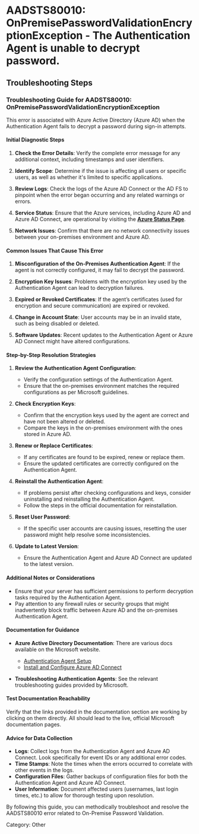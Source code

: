 # AADSTS80010: OnPremisePasswordValidationEncryptionException - The Authentication Agent is unable to decrypt password.


## Troubleshooting Steps
### Troubleshooting Guide for AADSTS80010: OnPremisePasswordValidationEncryptionException

This error is associated with Azure Active Directory (Azure AD) when the Authentication Agent fails to decrypt a password during sign-in attempts.

#### Initial Diagnostic Steps

1. **Check the Error Details**: Verify the complete error message for any additional context, including timestamps and user identifiers.

2. **Identify Scope**: Determine if the issue is affecting all users or specific users, as well as whether it's limited to specific applications.

3. **Review Logs**: Check the logs of the Azure AD Connect or the AD FS to pinpoint when the error began occurring and any related warnings or errors.

4. **Service Status**: Ensure that the Azure services, including Azure AD and Azure AD Connect, are operational by visiting the **[Azure Status Page](https://status.azure.com/en-us/status)**.

5. **Network Issues**: Confirm that there are no network connectivity issues between your on-premises environment and Azure AD.

#### Common Issues That Cause This Error

1. **Misconfiguration of the On-Premises Authentication Agent**: If the agent is not correctly configured, it may fail to decrypt the password.

2. **Encryption Key Issues**: Problems with the encryption key used by the Authentication Agent can lead to decryption failures.

3. **Expired or Revoked Certificates**: If the agent’s certificates (used for encryption and secure communication) are expired or revoked.

4. **Change in Account State**: User accounts may be in an invalid state, such as being disabled or deleted.

5. **Software Updates**: Recent updates to the Authentication Agent or Azure AD Connect might have altered configurations.

#### Step-by-Step Resolution Strategies

1. **Review the Authentication Agent Configuration**:
   - Verify the configuration settings of the Authentication Agent.
   - Ensure that the on-premises environment matches the required configurations as per Microsoft guidelines.

2. **Check Encryption Keys**:
   - Confirm that the encryption keys used by the agent are correct and have not been altered or deleted.
   - Compare the keys in the on-premises environment with the ones stored in Azure AD.

3. **Renew or Replace Certificates**:
   - If any certificates are found to be expired, renew or replace them.
   - Ensure the updated certificates are correctly configured on the Authentication Agent.

4. **Reinstall the Authentication Agent**:
   - If problems persist after checking configurations and keys, consider uninstalling and reinstalling the Authentication Agent. 
   - Follow the steps in the official documentation for reinstallation.

5. **Reset User Password**:
   - If the specific user accounts are causing issues, resetting the user password might help resolve some inconsistencies.

6. **Update to Latest Version**:
   - Ensure the Authentication Agent and Azure AD Connect are updated to the latest version.

#### Additional Notes or Considerations

- Ensure that your server has sufficient permissions to perform decryption tasks required by the Authentication Agent.
- Pay attention to any firewall rules or security groups that might inadvertently block traffic between Azure AD and the on-premises Authentication Agent.

#### Documentation for Guidance

- **Azure Active Directory Documentation**: There are various docs available on the Microsoft website.
    - [Authentication Agent Setup](https://docs.microsoft.com/en-us/azure/active-directory/hybrid/deploy-authentication-agent)
    - [Install and Configure Azure AD Connect](https://docs.microsoft.com/en-us/azure/active-directory/hybrid/how-to-connect-install-new)

- **Troubleshooting Authentication Agents**: See the relevant troubleshooting guides provided by Microsoft.

#### Test Documentation Reachability

Verify that the links provided in the documentation section are working by clicking on them directly. All should lead to the live, official Microsoft documentation pages.

#### Advice for Data Collection

- **Logs**: Collect logs from the Authentication Agent and Azure AD Connect. Look specifically for event IDs or any additional error codes.
- **Time Stamps**: Note the times when the errors occurred to correlate with other events in the logs.
- **Configuration Files**: Gather backups of configuration files for both the Authentication Agent and Azure AD Connect.
- **User Information**: Document affected users (usernames, last login times, etc.) to allow for thorough testing upon resolution.

By following this guide, you can methodically troubleshoot and resolve the AADSTS80010 error related to On-Premise Password Validation.

Category: Other